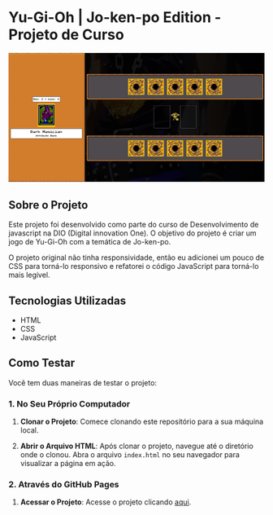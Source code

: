 # Yu-Gi-Oh | Jo-ken-po Edition - Projeto de Curso

![Foto do projeto](readme-medias/Captura%20de%20tela%20de%202024-06-26%2010-04-12.png)

## Sobre o Projeto

Este projeto foi desenvolvido como parte do curso de Desenvolvimento de javascript na DIO (Digital innovation One). O objetivo do projeto é criar um jogo de Yu-Gi-Oh com a temática de Jo-ken-po.

O projeto original não tinha responsividade, então eu adicionei um pouco de CSS para torná-lo responsivo e refatorei o código JavaScript para torná-lo mais legível.

## Tecnologias Utilizadas

- HTML
- CSS
- JavaScript

## Como Testar

Você tem duas maneiras de testar o projeto:

### 1. No Seu Próprio Computador

1. **Clonar o Projeto**: Comece clonando este repositório para a sua máquina local.

2. **Abrir o Arquivo HTML**: Após clonar o projeto, navegue até o diretório onde o clonou. Abra o arquivo `index.html` no seu navegador para visualizar a página em ação.

### 2. Através do GitHub Pages

1. **Acessar o Projeto**: Acesse o projeto clicando [aqui](https://ruan-moraes.github.io/Yu-Gi-Oh_DIO/).
